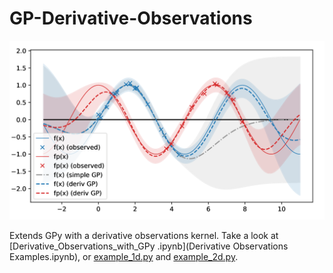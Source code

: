 # GP-Derivative-Observations

<img src="coverfig.png" width="775">

Extends GPy with a derivative observations kernel. Take a look at [Derivative_Observations_with_GPy
.ipynb](Derivative Observations Examples.ipynb), or [example_1d.py](example_1d.py) and [example_2d.py](example_2d.py).
